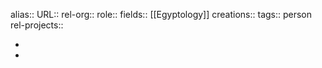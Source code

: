 alias::
URL::
rel-org::
role::
fields:: [[Egyptology]]
creations::
tags:: person
rel-projects::


-
-